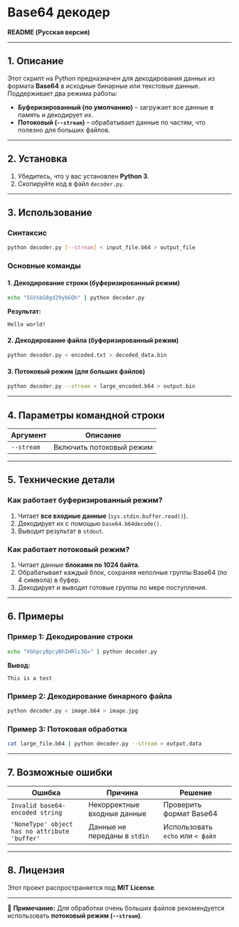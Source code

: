 # **Base64 декодер**  
**README (Русская версия)**  

---

## **1. Описание**  
Этот скрипт на Python предназначен для декодирования данных из формата **Base64** в исходные бинарные или текстовые данные.  
Поддерживает два режима работы:  
- **Буферизированный (по умолчанию)** – загружает все данные в память и декодирует их.  
- **Потоковый (`--stream`)** – обрабатывает данные по частям, что полезно для больших файлов.  

---

## **2. Установка**  
1. Убедитесь, что у вас установлен **Python 3**.  
2. Скопируйте код в файл `decoder.py`.  

---

## **3. Использование**  

### **Синтаксис**  
```bash
python decoder.py [--stream] < input_file.b64 > output_file
```  

### **Основные команды**  

#### **1. Декодирование строки (буферизированный режим)**  
```bash
echo "SGVsbG8gd29ybGQh" | python decoder.py
```  
**Результат:**  
```
Hello world!
```  

#### **2. Декодирование файла (буферизированный режим)**  
```bash
python decoder.py < encoded.txt > decoded_data.bin
```  

#### **3. Потоковый режим (для больших файлов)**  
```bash
python decoder.py --stream < large_encoded.b64 > output.bin
```  

---

## **4. Параметры командной строки**  

| Аргумент    | Описание                          |  
|-------------|-----------------------------------|  
| `--stream`  | Включить потоковый режим          |  

---

## **5. Технические детали**  

### **Как работает буферизированный режим?**  
1. Читает **все входные данные** (`sys.stdin.buffer.read()`).  
2. Декодирует их с помощью `base64.b64decode()`.  
3. Выводит результат в `stdout`.  

### **Как работает потоковый режим?**  
1. Читает данные **блоками по 1024 байта**.  
2. Обрабатывает каждый блок, сохраняя неполные группы Base64 (по 4 символа) в буфер.  
3. Декодирует и выводит готовые группы по мере поступления.  

---

## **6. Примеры**  

### **Пример 1: Декодирование строки**  
```bash
echo "VGhpcyBpcyBhIHRlc3Q=" | python decoder.py
```  
**Вывод:**  
```
This is a test
```  

### **Пример 2: Декодирование бинарного файла**  
```bash
python decoder.py < image.b64 > image.jpg
```  

### **Пример 3: Потоковая обработка**  
```bash
cat large_file.b64 | python decoder.py --stream > output.data
```  

---

## **7. Возможные ошибки**  

| Ошибка                                  | Причина                          | Решение                          |  
|-----------------------------------------|----------------------------------|----------------------------------|  
| `Invalid base64-encoded string`         | Некорректные входные данные      | Проверить формат Base64          |  
| `'NoneType' object has no attribute 'buffer'` | Данные не переданы в `stdin` | Использовать `echo` или `< файл` |  

---

## **8. Лицензия**  
Этот проект распространяется под **MIT License**.  

--- 

📌 **Примечание:** Для обработки очень больших файлов рекомендуется использовать **потоковый режим (`--stream`)**.
